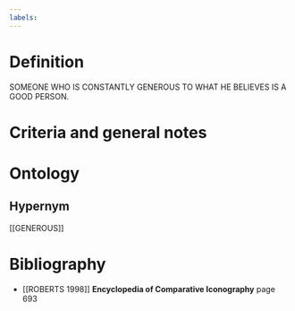 ```yaml
---
labels: 
---
```


# Definition
SOMEONE WHO IS CONSTANTLY GENEROUS TO WHAT HE BELIEVES IS A GOOD PERSON.
# Criteria and general notes
# Ontology

## Hypernym
[[GENEROUS]]
# Bibliography
- [[ROBERTS 1998]]
**Encyclopedia of Comparative Iconography** page 693
